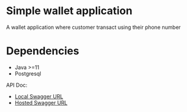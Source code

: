 # Simple wallet application
A wallet application where customer transact using their phone number

# Dependencies
- Java >=11
- Postgresql

API Doc:
- [Local Swagger URL](http://localhost:8080/swagger-ui/index.html)
- [Hosted Swagger URL](https://banking-wallet.herokuapp.com/swagger-ui/index.html)
